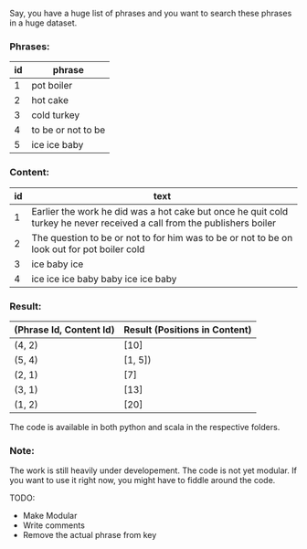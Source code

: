 Say, you have a huge list of phrases and you want to search these phrases in a huge dataset.

### Phrases:

|id   | phrase |
|-----|-------------
|1    |pot boiler|
|2    |hot cake|
|3    |cold turkey|
|4    |to be or not to be|
|5    |ice ice baby|

### Content:

|id  | text     |
|----|-----------------------------------------------------------------------------------------|
|1   |Earlier the work he did was a hot cake but once he quit cold turkey he never received a call from the publishers boiler|
|2   |The question to be or not to for him was to be or not to be on look out for pot boiler cold|
|3   |ice baby ice|
|4   |ice ice ice baby baby ice ice baby|

### Result:

|(Phrase Id, Content Id) | Result (Positions in Content)|
|------------------------|-------------------------|
|(4, 2)                  | [10]                     |
|(5, 4)                  | [1, 5])                 |
|(2, 1)                  | [7]                     |
|(3, 1)                  | [13]                     |
|(1, 2)                  | [20]                     |

The code is available in both python and scala in the respective folders.

### Note:
The work is still heavily under developement. The code is not yet modular. If you want to use it right now, you might have to fiddle around the code.

TODO:
* Make Modular
* Write comments
* Remove the actual phrase from key

